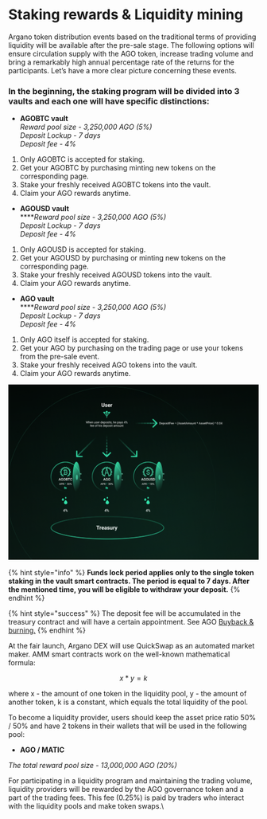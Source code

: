 # Staking rewards & Liquidity mining

Argano token distribution events based on the traditional terms of providing liquidity will be available after the pre-sale stage. The following options will ensure circulation supply with the AGO token, increase trading volume and bring a remarkably high annual percentage rate of the returns for the participants. Let’s have a more clear picture concerning these events.

### **In the beginning, the staking program will be divided into 3 vaults and each one will have specific distinctions:**

* **AGOBTC vault**\
  _Reward pool size - 3,250,000 AGO (5%)_\
  _Deposit Lockup - 7 days_\
  _Deposit fee - 4%_

1. Only AGOBTC is accepted for staking.
2. Get your AGOBTC by purchasing minting new tokens on the corresponding page.
3. Stake your freshly received AGOBTC tokens into the vault.
4. Claim your AGO rewards anytime.

* **AGOUSD vault**\
  ****_Reward pool size - 3,250,000 AGO (5%)_\
  _Deposit Lockup - 7 days_\
  _Deposit fee - 4%_

1. Only AGOUSD  is accepted for staking.
2. Get your AGOUSD by purchasing or minting new tokens on the corresponding page.
3. Stake your freshly received AGOUSD tokens into the vault.
4. Claim your AGO rewards anytime.

* **AGO vault**\
  ****_Reward pool size - 3,250,000 AGO (5%)_\
  _Deposit Lockup - 7 days_\
  _Deposit fee - 4%_

1. Only AGO itself is accepted for staking.
2. Get your AGO by purchasing on the trading page or use your tokens from the pre-sale event.
3. Stake your freshly received AGO tokens into the vault.
4. Claim your AGO rewards anytime.

![Organization of the staking process](.gitbook/assets/frame-8.png)

{% hint style="info" %}
**Funds lock period applies only to the single token staking in the vault smart contracts. The period is equal to 7 days. After the mentioned time, you will be eligible to withdraw your deposit.**
{% endhint %}

{% hint style="success" %}
The deposit fee will be accumulated in the treasury contract and will have a certain appointment. See AGO [Buyback & burning.](ago-governance-token.md#buyback-and-burn)
{% endhint %}

At the fair launch, Argano DEX will use QuickSwap as an automated market maker. AMM smart contracts work on the well-known mathematical formula:

$$
x * y = k
$$

where x - the amount of one token in the liquidity pool, y - the amount of another token, k is a constant, which equals the total liquidity of the pool.

To become a liquidity provider, users should keep the asset price ratio 50% / 50% and have 2 tokens in their wallets that will be used in the following pool:

* **AGO / MATIC**

_The total reward pool size - 13,000,000 AGO (20%)_

For participating in a liquidity program and maintaining the trading volume, liquidity providers will be rewarded by the AGO governance token and a part of the trading fees. This fee (0.25%) is paid by traders who interact with the liquidity pools and make token swaps.\
